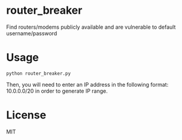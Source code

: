 # router_breaker
Find routers/modems publicly available and are vulnerable to default username/password

# Usage
```
python router_breaker.py
```
Then, you will need to enter an IP address in the following format: 10.0.0.0/20 in order to generate IP range.

# License
MIT

